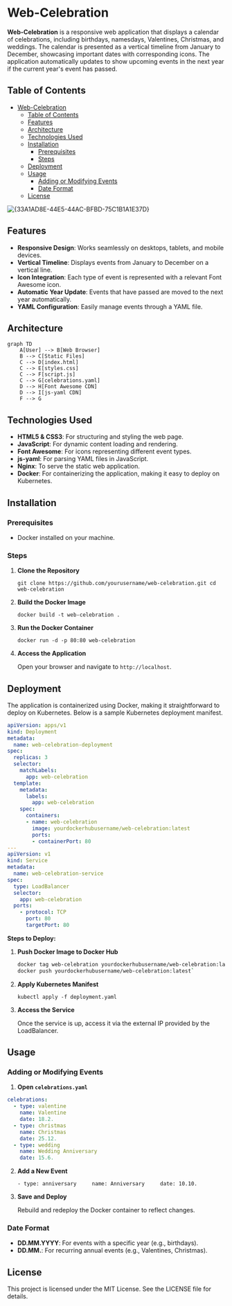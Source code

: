 # Web-Celebration

**Web-Celebration** is a responsive web application that displays a calendar of celebrations, including birthdays, namesdays, Valentines, Christmas, and weddings. The calendar is presented as a vertical timeline from January to December, showcasing important dates with corresponding icons. The application automatically updates to show upcoming events in the next year if the current year's event has passed.

## Table of Contents

- [Web-Celebration](#web-celebration)
  - [Table of Contents](#table-of-contents)
  - [Features](#features)
  - [Architecture](#architecture)
  - [Technologies Used](#technologies-used)
  - [Installation](#installation)
    - [Prerequisites](#prerequisites)
    - [Steps](#steps)
  - [Deployment](#deployment)
  - [Usage](#usage)
    - [Adding or Modifying Events](#adding-or-modifying-events)
    - [Date Format](#date-format)
  - [License](#license)

![{33A1AD8E-44E5-44AC-BFBD-75C1B1A1E37D}](https://github.com/user-attachments/assets/21a3552c-114b-4dbe-92f4-ff4053edd929)


## Features

- **Responsive Design**: Works seamlessly on desktops, tablets, and mobile devices.
- **Vertical Timeline**: Displays events from January to December on a vertical line.
- **Icon Integration**: Each type of event is represented with a relevant Font Awesome icon.
- **Automatic Year Update**: Events that have passed are moved to the next year automatically.
- **YAML Configuration**: Easily manage events through a YAML file.

## Architecture

```mermaid
graph TD
    A[User] --> B[Web Browser]
    B --> C[Static Files]
    C --> D[index.html]
    C --> E[styles.css]
    C --> F[script.js]
    C --> G[celebrations.yaml]
    D --> H[Font Awesome CDN]
    D --> I[js-yaml CDN]
    F --> G
```

Technologies Used
-----------------

*   **HTML5 & CSS3**: For structuring and styling the web page.
*   **JavaScript**: For dynamic content loading and rendering.
*   **Font Awesome**: For icons representing different event types.
*   **js-yaml**: For parsing YAML files in JavaScript.
*   **Nginx**: To serve the static web application.
*   **Docker**: For containerizing the application, making it easy to deploy on Kubernetes.

Installation
------------

### Prerequisites

*   Docker installed on your machine.

### Steps

1.  **Clone the Repository**
    
    `git clone https://github.com/yourusername/web-celebration.git cd web-celebration`
    
2.  **Build the Docker Image**
    
    `docker build -t web-celebration .`
    
3.  **Run the Docker Container**
    
    `docker run -d -p 80:80 web-celebration`
    
4.  **Access the Application**
    
    Open your browser and navigate to `http://localhost`.
    

Deployment
----------

The application is containerized using Docker, making it straightforward to deploy on Kubernetes. Below is a sample Kubernetes deployment manifest.

```yaml
apiVersion: apps/v1
kind: Deployment
metadata:
  name: web-celebration-deployment
spec:
  replicas: 3
  selector:
    matchLabels:
      app: web-celebration
  template:
    metadata:
      labels:
        app: web-celebration
    spec:
      containers:
      - name: web-celebration
        image: yourdockerhubusername/web-celebration:latest
        ports:
        - containerPort: 80
---
apiVersion: v1
kind: Service
metadata:
  name: web-celebration-service
spec:
  type: LoadBalancer
  selector:
    app: web-celebration
  ports:
    - protocol: TCP
      port: 80
      targetPort: 80
```

**Steps to Deploy:**

1.  **Push Docker Image to Docker Hub**
    
    ```bash
    docker tag web-celebration yourdockerhubusername/web-celebration:latest 
    docker push yourdockerhubusername/web-celebration:latest`
    ```
    
2.  **Apply Kubernetes Manifest**
    
    
    `kubectl apply -f deployment.yaml`
    
3.  **Access the Service**
    
    Once the service is up, access it via the external IP provided by the LoadBalancer.
    

Usage
-----

### Adding or Modifying Events

1.  **Open `celebrations.yaml`**
    
```yaml
celebrations:
  - type: valentine
    name: Valentine
    date: 18.2.
  - type: christmas
    name: Christmas
    date: 25.12.
  - type: wedding
    name: Wedding Anniversary
    date: 15.6.
```
    
2.  **Add a New Event**
    
      `- type: anniversary     name: Anniversary     date: 10.10.`
    
3.  **Save and Deploy**
    
    Rebuild and redeploy the Docker container to reflect changes.
    

### Date Format

*   **DD.MM.YYYY**: For events with a specific year (e.g., birthdays).
*   **DD.MM.**: For recurring annual events (e.g., Valentines, Christmas).

License
-------

This project is licensed under the MIT License. See the LICENSE file for details.
